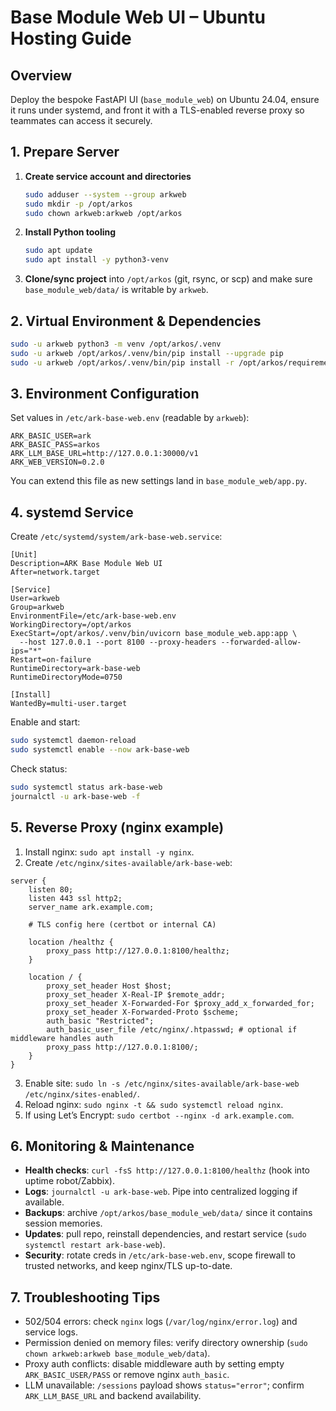 # Base Module Web UI – Ubuntu Hosting Guide

## Overview
Deploy the bespoke FastAPI UI (`base_module_web`) on Ubuntu 24.04, ensure it runs under systemd, and front it with a TLS-enabled reverse proxy so teammates can access it securely.

## 1. Prepare Server
1. **Create service account and directories**
   ```bash
   sudo adduser --system --group arkweb
   sudo mkdir -p /opt/arkos
   sudo chown arkweb:arkweb /opt/arkos
   ```
2. **Install Python tooling**
   ```bash
   sudo apt update
   sudo apt install -y python3-venv
   ```
3. **Clone/sync project** into `/opt/arkos` (git, rsync, or scp) and make sure `base_module_web/data/` is writable by `arkweb`.

## 2. Virtual Environment & Dependencies
```bash
sudo -u arkweb python3 -m venv /opt/arkos/.venv
sudo -u arkweb /opt/arkos/.venv/bin/pip install --upgrade pip
sudo -u arkweb /opt/arkos/.venv/bin/pip install -r /opt/arkos/requirements.txt uvicorn
```

## 3. Environment Configuration
Set values in `/etc/ark-base-web.env` (readable by `arkweb`):
```
ARK_BASIC_USER=ark
ARK_BASIC_PASS=arkos
ARK_LLM_BASE_URL=http://127.0.0.1:30000/v1
ARK_WEB_VERSION=0.2.0
```
You can extend this file as new settings land in `base_module_web/app.py`.

## 4. systemd Service
Create `/etc/systemd/system/ark-base-web.service`:
```
[Unit]
Description=ARK Base Module Web UI
After=network.target

[Service]
User=arkweb
Group=arkweb
EnvironmentFile=/etc/ark-base-web.env
WorkingDirectory=/opt/arkos
ExecStart=/opt/arkos/.venv/bin/uvicorn base_module_web.app:app \
  --host 127.0.0.1 --port 8100 --proxy-headers --forwarded-allow-ips="*"
Restart=on-failure
RuntimeDirectory=ark-base-web
RuntimeDirectoryMode=0750

[Install]
WantedBy=multi-user.target
```
Enable and start:
```bash
sudo systemctl daemon-reload
sudo systemctl enable --now ark-base-web
```
Check status:
```bash
sudo systemctl status ark-base-web
journalctl -u ark-base-web -f
```

## 5. Reverse Proxy (nginx example)
1. Install nginx: `sudo apt install -y nginx`.
2. Create `/etc/nginx/sites-available/ark-base-web`:
```
server {
    listen 80;
    listen 443 ssl http2;
    server_name ark.example.com;

    # TLS config here (certbot or internal CA)

    location /healthz {
        proxy_pass http://127.0.0.1:8100/healthz;
    }

    location / {
        proxy_set_header Host $host;
        proxy_set_header X-Real-IP $remote_addr;
        proxy_set_header X-Forwarded-For $proxy_add_x_forwarded_for;
        proxy_set_header X-Forwarded-Proto $scheme;
        auth_basic "Restricted";
        auth_basic_user_file /etc/nginx/.htpasswd; # optional if middleware handles auth
        proxy_pass http://127.0.0.1:8100/;
    }
}
```
3. Enable site: `sudo ln -s /etc/nginx/sites-available/ark-base-web /etc/nginx/sites-enabled/`.
4. Reload nginx: `sudo nginx -t && sudo systemctl reload nginx`.
5. If using Let’s Encrypt: `sudo certbot --nginx -d ark.example.com`.

## 6. Monitoring & Maintenance
- **Health checks**: `curl -fsS http://127.0.0.1:8100/healthz` (hook into uptime robot/Zabbix).
- **Logs**: `journalctl -u ark-base-web`. Pipe into centralized logging if available.
- **Backups**: archive `/opt/arkos/base_module_web/data/` since it contains session memories.
- **Updates**: pull repo, reinstall dependencies, and restart service (`sudo systemctl restart ark-base-web`).
- **Security**: rotate creds in `/etc/ark-base-web.env`, scope firewall to trusted networks, and keep nginx/TLS up-to-date.

## 7. Troubleshooting Tips
- 502/504 errors: check `nginx` logs (`/var/log/nginx/error.log`) and service logs.
- Permission denied on memory files: verify directory ownership (`sudo chown arkweb:arkweb base_module_web/data`).
- Proxy auth conflicts: disable middleware auth by setting empty `ARK_BASIC_USER/PASS` or remove nginx `auth_basic`.
- LLM unavailable: `/sessions` payload shows `status="error"`; confirm `ARK_LLM_BASE_URL` and backend availability.
